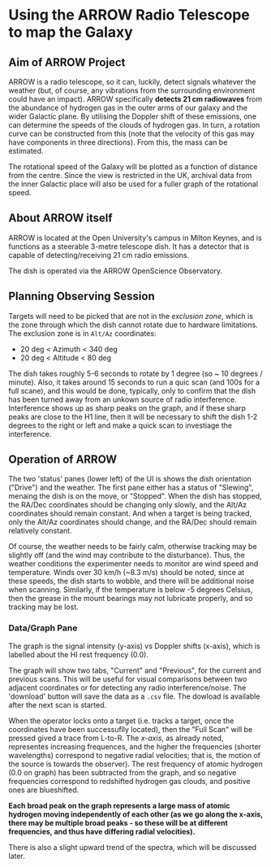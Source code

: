 # Using the ARROW Radio Telescope to map the Galaxy

## Aim of ARROW Project
ARROW is a radio telescope, so it can, luckily, detect signals whatever the weather (but, of course, any vibrations from the surrounding environment could have an impact). ARROW specifically **detects 21 cm radiowaves** from the abundance of hydrogen gas in the outer arms of our galaxy and the wider Galactic plane. By utilising the Doppler shift of these emissions, one can determine the speeds of the clouds of hydrogen gas. In turn, a rotation curve can be constructed from this (note that the velocity of this gas may have components in three directions). From this, the mass can be estimated.

The rotational speed of the Galaxy will be plotted as a function of distance from the centre. Since the view is restricted in the UK, archival data from the inner Galactic place will also be used for a fuller graph of the rotational speed.

## About ARROW itself

ARROW is located at the Open University's campus in Milton Keynes, and is functions as a steerable 3-metre telescope dish. It has a detector that is capable of detecting/receiving 21 cm radio emissions.

The dish is operated via the ARROW OpenScience Observatory.

## Planning Observing Session

Targets will need to be picked that are not in the *exclusion zone*, which is the zone through which the dish cannot rotate due to hardware limitations. The exclusion zone is in `Alt/Az` coordinates:
  - 20 deg < Azimuth < 340 deg
  - 20 deg < Altitude < 80 deg

The dish takes roughly 5-6 seconds to rotate by 1 degree (so ~ 10 degrees / minute). Also, it takes around 15 seconds to run a quic scan (and 100s for a full scane), and this would be done, typically, only to confirm that the dish has been turned away from an unkown source of radio interference. Interference shows up as sharp peaks on the graph, and if these sharp peaks are close to the H1 line, then it will be necessary to shift the dish 1-2 degrees to the right or left and make a quick scan to investiage the interference.

## Operation of ARROW

The two 'status' panes (lower left) of the UI is shows the dish orientation ("Drive") and the weather. The first pane either has a status of "Slewing", menaing the dish is on the move, or "Stopped". When the dish has stopped, the RA/Dec coordinates should be changing only slowly, and the Alt/Az coordinates should remain constant. And when a target is being tracked, only the Alt/Az coordinates should change, and the RA/Dec should remain relatively constant.

Of course, the weather needs to be fairly calm, otherwise tracking may be slightly off (and the wind may contribute to the disturbance). Thus, the weather conditions the experimenter needs to monitor are wind speed and temperature. Winds over 30 km/h (~8.3 m/s) should be noted, since at these speeds, the dish starts to wobble, and there will be additional noise when scanning. Similarly, if the temperature is below -5 degrees Celsius, then the grease in the mount bearings may not lubricate properly, and so tracking may be lost.

### Data/Graph Pane

The graph is the signal intensity (y-axis) vs Doppler shifts (x-axis), which is labelled about the HI rest frequency (0.0).

The graph will show two tabs, "Current" and "Previous", for the current and previous scans. This will be useful for visual comparisons between two adjacent coordinates or for detecting any radio interference/noise. The 'download' button will save the data as a `.csv` file. The dowload is available after the next scan is started.  

When the operator locks onto a target (i.e. tracks a target, once the coordinates have been successuflly located), then the "Full Scan" will be pressed gived a trace from L-to-R. The *x-axis*, as already noted, representes increasing frequences, and the higher the frequencies (shorter wavelengths) correspond to negative radial velocities; that is, the motion of the source is towards the observer). The rest frequency of atomic hydrogen (0.0 on graph) has been subtracted from the graph, and so negative frequencies correspond to redshifted hydrogen gas clouds, and positive ones are blueshifted.

**Each broad peak on the graph represents a large mass of atomic hydrogen moving independently of each other (as we go along the x-axis, there may be multiple broad peaks - so these will be at different frequencies, and thus have differing radial velocities).**

There is also a slight upward trend of the spectra, which will be discussed later.
